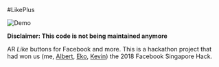 #LikePlus

![Demo](demo.gif)

**Disclaimer: This code is not being maintained anymore**

AR *Like* buttons for Facebook and more. 
This is a hackathon project that had won us (me, [Albert](https://github.com/AlbertLucianto), [Eko](https://github.com/ekoeditaa), [Kevin](https://github.com/kevinluvian)) the 2018 Facebook Singapore Hack.
